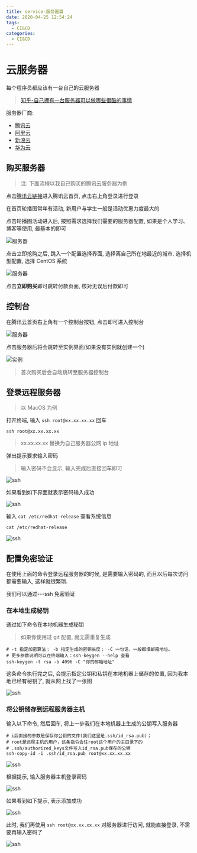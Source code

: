 ```yaml
---
title: service-服务器篇
date: 2020-04-25 12:54:24
tags:
  - CI&CD
categories:
  - CI&CD
---
```


# 云服务器

每个程序员都应该有一台自己的云服务器

> [知乎-自己拥有一台服务器可以做哪些很酷的事情](https://www.zhihu.com/question/40854395)

服务器厂商:

- [腾讯云](https://cloud.tencent.com/)
- [阿里云](https://cn.aliyun.com/)
- [新浪云](https://www.sinacloud.com/)
- [华为云](https://www.huaweicloud.com/)

## 购买服务器

> 注: 下面流程以我自己购买的腾讯云服务器为例

点击[腾讯云链接](https://cloud.tencent.com/)进入腾讯云首页, 点击右上角登录进行登录

在首页轮播图常年有活动, 新用户与学生一般是活动优惠力度最大的

点击轮播图活动进入后, 按照需求选择我们需要的服务器配置, 如果是个人学习、博客等使用, 最基本的即可

![服务器](../images/01/01-01.png)

点击立即抢购之后, 跳入一个配置选择界面, 选择离自己所在地最近的城市, 选择机型配置, 选择 CentOS 系统

![服务器](../images/01/01-02.png)

点击**立即购买**即可跳转付款页面, 核对无误后付款即可

## 控制台

在腾讯云首页右上角有一个控制台按钮, 点击即可进入控制台

![服务器](../images/01/01-02.png)

点击服务器后将会跳转至实例界面(如果没有实例就创建一个)

![实例](../images/01/01-04.png)

> 首次购买后会自动跳转至服务器控制台

## 登录远程服务器

> 以 MacOS 为例

打开终端, 输入 `ssh root@xx.xx.xx.xx` 回车

```shell
ssh root@xx.xx.xx.xx
```

> xx.xx.xx.xx 替换为自己服务器公网 ip 地址

弹出提示要求输入密码

> 输入密码不会显示, 输入完成后直接回车即可

![ssh](../images/01/01-05.png)

如果看到如下界面就表示密码输入成功

![ssh](../images/01/01-06.png)

输入 `cat /etc/redhat-release` 查看系统信息

```shell
cat /etc/redhat-release
```

![ssh](../images/01/01-07.png)

## 配置免密验证

在使用上面的命令登录远程服务器的时候, 是需要输入密码的, 而且以后每次访问都需要输入, 这样就很繁琐.

我们可以通过---ssh 免密验证

### 在本地生成秘钥

通过如下命令在本地机器生成秘钥

> 如果你使用过 git 配置, 就无需重复生成

```shell
# -t 指定加密算法； -b 指定生成的密钥长度； -C 一句话，一般都填邮箱地址。
# 更多参数说明可以在终端输入：ssh-keygen --help 查看
ssh-keygen -t rsa -b 4096 -C "你的邮箱地址"
```

这条命令执行完之后, 会提示指定公钥和私钥在本地机器上储存的位置, 因为我本地已经有秘钥了, 就从网上找了一张图

![ssh](../images/01/01-08.png)

### 将公钥储存到远程服务器主机

输入以下命令, 然后回车, 将上一步我们在本地机器上生成的公钥写入服务器

```shell
# i后面接的参数是保存你公钥的文件(我们这里是.ssh/id_rsa.pub)；
# root是远程主机的用户，这条指令会往root这个用户的主目录下的
# .ssh/authorized_keys文件写入id_rsa.pub保存的公钥
ssh-copy-id -i .ssh/id_rsa.pub root@xx.xx.xx.xx
```

![ssh](../images/01/01-09.png)

根据提示, 输入服务器主机登录密码

![ssh](../images/01/01-10.png)

如果看到如下提示, 表示添加成功

![ssh](../images/01/01-11.png)

此时, 我们再使用 `ssh root@xx.xx.xx.xx` 对服务器进行访问, 就能直接登录, 不需要再输入密码了

![ssh](../images/01/01-12.png)
